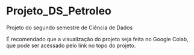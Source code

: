 # Projeto_DS_Petroleo
Projeto do segundo semestre de Ciência de Dados

É recomendado que a visualização do projeto seja feita no Google Colab, que pode ser acessado pelo link no topo do projeto.
